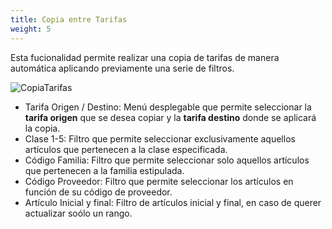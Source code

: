 ```yaml
---
title: Copia entre Tarifas
weight: 5
---
```


Esta fucionalidad permite realizar una copia de tarifas de manera automática aplicando previamente una serie de filtros.

![CopiaTarifas](/docs/images/articulos/CopiaTarifas.png)


- Tarifa Origen / Destino: Menú desplegable que permite seleccionar la **tarifa origen** que se desea copiar y la **tarifa destino** donde se aplicará la copia.
- Clase 1-5: Filtro que permite seleccionar exclusivamente aquellos artículos que pertenecen a la clase especificada.
- Código Familia: Filtro que permite seleccionar solo aquellos artículos que pertenecen a la familia estipulada.
- Código Proveedor: Filtro que permite seleccionar los artículos en función de su código de proveedor.
- Artículo Inicial y final: Filtro de artículos inicial y final, en caso de querer actualizar soólo un rango.
